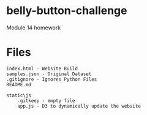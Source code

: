 # belly-button-challenge
Module 14 homework


# Files
    index.html - Website Build
    samples.json - Original Dataset
    .gitignore - Ignores Python Files
    README.md

    static\js
        .gitkeep - empty file
        app.js - D3 to dynamically update the website
